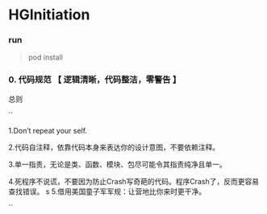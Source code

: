 # HGInitiation


### run 
> pod install

### 0. 代码规范 【 逻辑清晰，代码整洁，零警告 】

总则

``

1.Don’t repeat your self.

2.代码自注释，依靠代码本身来表达你的设计意图，不要依赖注释。

3.单一指责，无论是类、函数、模块、包尽可能令其指责纯净且单一。

4.死程序不说谎，不要因为防止Crash写奇葩的代码。程序Crash了，反而更容易查找错误。
s
5.借用美国童子军军规：让营地比你来时更干净。

``
